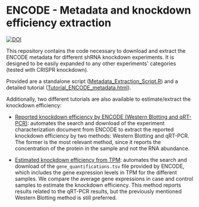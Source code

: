 # ENCODE - Metadata and knockdown efficiency extraction
[![DOI](https://zenodo.org/badge/582564324.svg)](https://zenodo.org/badge/latestdoi/582564324)

This repository contains the code necessary to download and extract the ENCODE metadata for different shRNA knockdown experiments. It is designed to be easily expanded to any other experiments' categories (tested with CRISPR knockdown). 

Provided are a standalone script ([Metadata_Extraction_Script.R](Metadata_Extraction_Script.R)) and a detailed tutorial ([Tutorial_ENCODE_metadata.html](https://guillermo1996.github.io/ENCODE_Metadata_Extraction/RMarkdown/Tutorial_ENCODE_metadata.html)).

Additionally, two different tutorials are also available to estimate/extract the knockdown efficiency:

* [Reported knockdown efficiency by ENCODE (Western Blotting and qRT-PCR)](https://guillermo1996.github.io/ENCODE_Metadata_Extraction/RMarkdown/Tutorial_KnockdownEfficiency_WB.html): automates the search and download of the experiment characterization document from ENCODE to extract the reported knockdown efficiency by two methods: Western Blotting and qRT-PCR. The former is the most relevant method, since it reports the concentration of the protein in the sample and not the RNA abundance.

* [Estimated knockdown efficiency from TPM](https://guillermo1996.github.io/ENCODE_Metadata_Extraction/RMarkdown/Tutorial_KnockdownEfficiency_TPM.html): automates the search and download of the `gene_quantifications.tsv` file provided by ENCODE, which includes the gene expression levels in TPM for the different samples. We compare the average gene expressions in case and control samples to estimate the knockdown efficiency. This method reports results related to the qRT-PCR results, but the previously mentioned Western Blotting method is still preferred.
